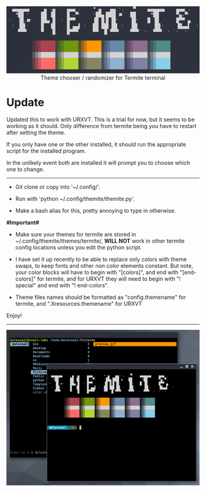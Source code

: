 <div align="center">
  <img src="https://raw.githubusercontent.com/dalesnail/themite/master/title.png"><br>
  Theme chooser / randomizer for Termite terminal
</div>

# Update
Updated this to work with URXVT. This is a trial for now, but it seems to be working as it should. Only difference from termite being you have to restart after setting the theme. 

If you only have one or the other installed, it should run the appropriate script for the installed program. 

In the unlikely event both are installed it will prompt you to choose which one to change. 

-----------------------------------------------

- Git clone or copy into '~/.config/'.

- Run with 'python ~/.config/themite/themite.py'. 

- Make a bash alias for this, pretty annoying to type in otherwise. 

__#Important#__

- Make sure your themes for termite are stored in ~/.config/themite/themes/termite/, __WILL NOT__ work in other termite config locations unless you edit the python script. 

- I have set it up recently to be able to replace only colors with theme swaps, to keep fonts and other non color elements constant. But note, your color blocks will have to begin with "[colors]", and end with "[end-colors]" for termite, and for URXVT they will need to begin with "! special" and end with "! end-colors".

- Theme files names should be formatted as "config.themename" for termite, and ".Xresources.themename" for URXVT

Enjoy!

----------------------------------------------------------------------------------------------

![Demo](demo.gif)
